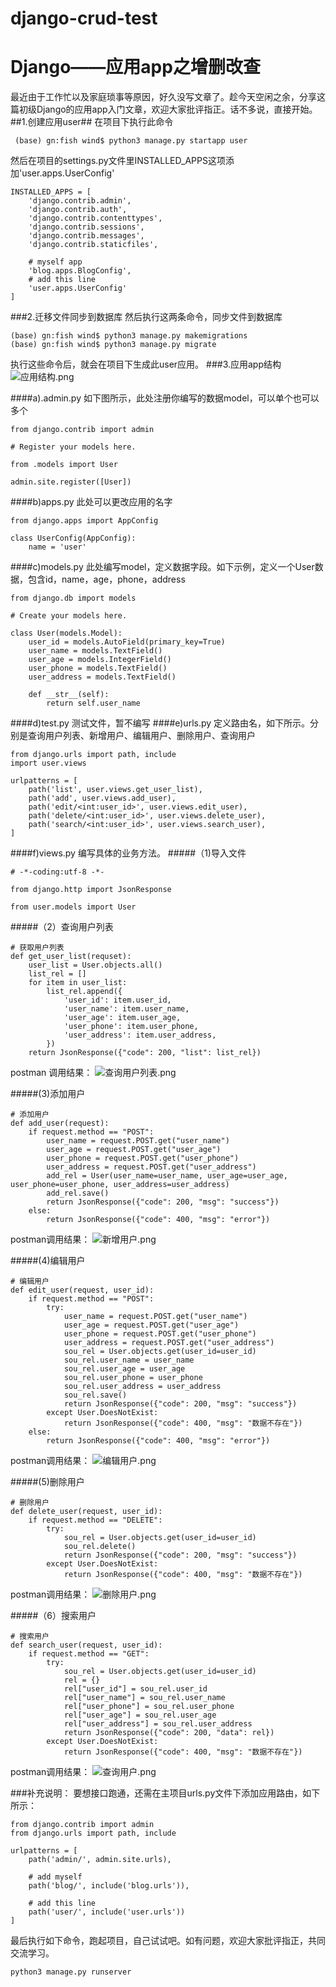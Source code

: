 # django-crud-test
# Django——应用app之增删改查

最近由于工作忙以及家庭琐事等原因，好久没写文章了。趁今天空闲之余，分享这篇初级Django的应用app入门文章，欢迎大家批评指正。话不多说，直接开始。
##1.创建应用user##
在项目下执行此命令
```
 (base) gn:fish wind$ python3 manage.py startapp user
```
然后在项目的settings.py文件里INSTALLED_APPS这项添加'user.apps.UserConfig'
```
INSTALLED_APPS = [
    'django.contrib.admin',
    'django.contrib.auth',
    'django.contrib.contenttypes',
    'django.contrib.sessions',
    'django.contrib.messages',
    'django.contrib.staticfiles',

    # myself app
    'blog.apps.BlogConfig',
    # add this line
    'user.apps.UserConfig'
]
```
###2.迁移文件同步到数据库
然后执行这两条命令，同步文件到数据库
```
(base) gn:fish wind$ python3 manage.py makemigrations
(base) gn:fish wind$ python3 manage.py migrate
```
执行这些命令后，就会在项目下生成此user应用。
###3.应用app结构
![应用结构.png](https://upload-images.jianshu.io/upload_images/13222032-af155e679e996c37.png?imageMogr2/auto-orient/strip%7CimageView2/2/w/1240)

####a).admin.py
如下图所示，此处注册你编写的数据model，可以单个也可以多个
```
from django.contrib import admin

# Register your models here.

from .models import User

admin.site.register([User])
```
####b)apps.py
此处可以更改应用的名字
```
from django.apps import AppConfig

class UserConfig(AppConfig):
    name = 'user'
```
####c)models.py
此处编写model，定义数据字段。如下示例，定义一个User数据，包含id，name，age，phone，address
```
from django.db import models

# Create your models here.

class User(models.Model):
    user_id = models.AutoField(primary_key=True)
    user_name = models.TextField()
    user_age = models.IntegerField()
    user_phone = models.TextField()
    user_address = models.TextField()

    def __str__(self):
        return self.user_name
```
####d)test.py
测试文件，暂不编写
####e)urls.py
定义路由名，如下所示。分别是查询用户列表、新增用户、编辑用户、删除用户、查询用户
```
from django.urls import path, include
import user.views

urlpatterns = [
    path('list', user.views.get_user_list),
    path('add', user.views.add_user),
    path('edit/<int:user_id>', user.views.edit_user),
    path('delete/<int:user_id>', user.views.delete_user),
    path('search/<int:user_id>', user.views.search_user),
]
```
####f)views.py
编写具体的业务方法。
#####（1)导入文件
```
# -*-coding:utf-8 -*-

from django.http import JsonResponse

from user.models import User
```
#####（2）查询用户列表
```
# 获取用户列表
def get_user_list(requset):
    user_list = User.objects.all()
    list_rel = []
    for item in user_list:
        list_rel.append({
            'user_id': item.user_id,
            'user_name': item.user_name,
            'user_age': item.user_age,
            'user_phone': item.user_phone,
            'user_address': item.user_address,
        })
    return JsonResponse({"code": 200, "list": list_rel})
```
postman 调用结果：
![查询用户列表.png](https://upload-images.jianshu.io/upload_images/13222032-b6b6d776fbd23dd0.png?imageMogr2/auto-orient/strip%7CimageView2/2/w/1240)

#####(3)添加用户
```
# 添加用户
def add_user(request):
    if request.method == "POST":
        user_name = request.POST.get("user_name")
        user_age = request.POST.get("user_age")
        user_phone = request.POST.get("user_phone")
        user_address = request.POST.get("user_address")
        add_rel = User(user_name=user_name, user_age=user_age, user_phone=user_phone, user_address=user_address)
        add_rel.save()
        return JsonResponse({"code": 200, "msg": "success"})
    else:
        return JsonResponse({"code": 400, "msg": "error"})
```
postman调用结果：
![新增用户.png](https://upload-images.jianshu.io/upload_images/13222032-42aa2bef94286e28.png?imageMogr2/auto-orient/strip%7CimageView2/2/w/1240)

#####(4)编辑用户
```
# 编辑用户
def edit_user(request, user_id):
    if request.method == "POST":
        try:
            user_name = request.POST.get("user_name")
            user_age = request.POST.get("user_age")
            user_phone = request.POST.get("user_phone")
            user_address = request.POST.get("user_address")
            sou_rel = User.objects.get(user_id=user_id)
            sou_rel.user_name = user_name
            sou_rel.user_age = user_age
            sou_rel.user_phone = user_phone
            sou_rel.user_address = user_address
            sou_rel.save()
            return JsonResponse({"code": 200, "msg": "success"})
        except User.DoesNotExist:
            return JsonResponse({"code": 400, "msg": "数据不存在"})
    else:
        return JsonResponse({"code": 400, "msg": "error"})
```
postman调用结果：
![编辑用户.png](https://upload-images.jianshu.io/upload_images/13222032-31b1a20c62c2445c.png?imageMogr2/auto-orient/strip%7CimageView2/2/w/1240)

#####(5)删除用户
```
# 删除用户
def delete_user(request, user_id):
    if request.method == "DELETE":
        try:
            sou_rel = User.objects.get(user_id=user_id)
            sou_rel.delete()
            return JsonResponse({"code": 200, "msg": "success"})
        except User.DoesNotExist:
            return JsonResponse({"code": 400, "msg": "数据不存在"})
```
postman调用结果：
![删除用户.png](https://upload-images.jianshu.io/upload_images/13222032-5265d1c2a12d5d7c.png?imageMogr2/auto-orient/strip%7CimageView2/2/w/1240)

#####（6）搜索用户
```
# 搜索用户
def search_user(request, user_id):
    if request.method == "GET":
        try:
            sou_rel = User.objects.get(user_id=user_id)
            rel = {}
            rel["user_id"] = sou_rel.user_id
            rel["user_name"] = sou_rel.user_name
            rel["user_phone"] = sou_rel.user_phone
            rel["user_age"] = sou_rel.user_age
            rel["user_address"] = sou_rel.user_address
            return JsonResponse({"code": 200, "data": rel})
        except User.DoesNotExist:
            return JsonResponse({"code": 400, "msg": "数据不存在"})
```
postman调用结果：
![查询用户.png](https://upload-images.jianshu.io/upload_images/13222032-c222d207e53e2499.png?imageMogr2/auto-orient/strip%7CimageView2/2/w/1240)

###补充说明：
要想接口跑通，还需在主项目urls.py文件下添加应用路由，如下所示：
```
from django.contrib import admin
from django.urls import path, include

urlpatterns = [
    path('admin/', admin.site.urls),

    # add myself
    path('blog/', include('blog.urls')),

    # add this line
    path('user/', include('user.urls'))
]
```
最后执行如下命令，跑起项目，自己试试吧。如有问题，欢迎大家批评指正，共同交流学习。
```
python3 manage.py runserver
```
